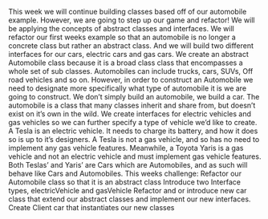 This week we will continue building classes based off of our automobile example. However, we are
going to step up our game and refactor! We will be applying the concepts of abstract classes and
interfaces. We will refactor our first weeks example so that an automobile is no longer a concrete class
but rather an abstract class. And we will build two different interfaces for our cars, electric cars and gas
cars.
We create an abstract Automobile class because it is a broad class class that encompasses a whole set of
sub classes. Automobiles can include trucks, cars, SUVs, Off road vehicles and so on. However, in order
to construct an Automobile we need to designate more specifically what type of automobile it is we are
going to construct. We don’t simply build an automobile, we build a car. The automobile is a class that
many classes inherit and share from, but doesn’t exist on it’s own in the wild.
We create interfaces for electric vehicles and gas vehicles so we can further specify a type of vehicle
we’d like to create. A Tesla is an electric vehicle. It needs to charge its battery, and how it does so is up
to it’s designers. A Tesla is not a gas vehicle, and so has no need to implement any gas vehicle features.
Meanwhile, a Toyota Yaris is a gas vehicle and not an electric vehicle and must implement gas vehicle
features. Both Teslas’ and Yaris’ are Cars which are Automobiles, and as such will behave like Cars and
Automobiles.
This weeks challenge:
Refactor our Automobile class so that it is an abstract class
Introduce two Interface types, electricVehicle and gasVehicle
Refactor and or introduce new car class that extend our abstract classes and implement our new
interfaces.
Create Client car that instantiates our new classes
